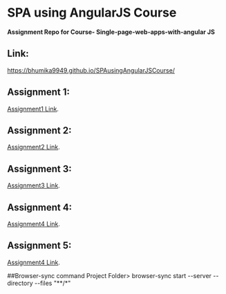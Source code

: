 SPA using AngularJS Course
=======
**Assignment Repo for Course- Single-page-web-apps-with-angular JS**

## Link:
  https://bhumika9949.github.io/SPAusingAngularJSCourse/

## Assignment 1:
[Assignment1 Link](https://bhumika9949.github.io/SPAusingAngularJSCourse/Assignment1/index.html).

## Assignment 2:
[Assignment2 Link](https://bhumika9949.github.io/SPAusingAngularJSCourse/Assignment2/index.html).

## Assignment 3:
[Assignment3 Link](https://bhumika9949.github.io/SPAusingAngularJSCourse/Assignment3/assignment3-starter-code/index.html).

## Assignment 4:
[Assignment4 Link](https://bhumika9949.github.io/SPAusingAngularJSCourse/Assignment4/index.html).

## Assignment 5:
[Assignment4 Link](https://bhumika9949.github.io/SPAusingAngularJSCourse/Assignment5/index.html).

##Browser-sync command
Project Folder> browser-sync start --server --directory --files "**/*"
